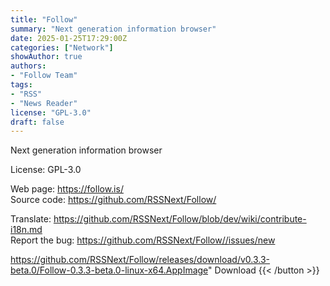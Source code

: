 ```yaml
---
title: "Follow"
summary: "Next generation information browser"
date: 2025-01-25T17:29:00Z
categories: ["Network"]
showAuthor: true
authors:
- "Follow Team"
tags: 
- "RSS"
- "News Reader"
license: "GPL-3.0"
draft: false
---
```


Next generation information browser

License: GPL-3.0

Web page: <https://follow.is/>  
Source code: <https://github.com/RSSNext/Follow/>

Translate: <https://github.com/RSSNext/Follow/blob/dev/wiki/contribute-i18n.md>  
Report the bug: <https://github.com/RSSNext/Follow//issues/new>  

https://github.com/RSSNext/Follow/releases/download/v0.3.3-beta.0/Follow-0.3.3-beta.0-linux-x64.AppImage" 
Download
{{< /button >}}
